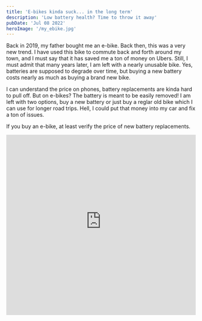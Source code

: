 ```yaml
---
title: 'E-bikes kinda suck... in the long term'
description: 'Low battery health? Time to throw it away'
pubDate: 'Jul 08 2022'
heroImage: '/my_ebike.jpg'
---
```


Back in 2019, my father bought me an e-bike. Back then, this was a very new trend. I have used this bike to commute back and forth around my town, and I must say that it has saved me a ton of money on Ubers. Still, I must admit that many years later, I am left with a nearly unusable bike. Yes, batteries are supposed to degrade over time, but buying a new battery costs nearly as much as buying a brand new bike. 

I can understand the price on phones, battery replacements are kinda hard to pull off. But on e-bikes? The battery is meant to be easily removed! I am left with two options, buy a new battery or just buy a reglar old bike which I can use for longer road trips. Hell, I could put that money into my car and fix a ton of issues.

If you buy an e-bike, at least verify the price of new battery replacements.

<iframe width="100%" height="480" src="https://www.youtube-nocookie.com/embed/UeLyvIK_9l0?si=g7v6fuljuRaqtST3" title="YouTube video player" frameborder="0" allow="accelerometer; autoplay; clipboard-write; encrypted-media; gyroscope; picture-in-picture; web-share" referrerpolicy="strict-origin-when-cross-origin" allowfullscreen></iframe>
